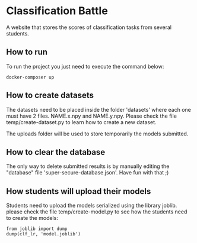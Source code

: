 # Classification Battle

A website that stores the scores of classification tasks from several students.

## How to run

To run the project you just need to execute the command below:
```
docker-composer up
```
## How to create datasets
The datasets need to be placed inside the folder 'datasets' where each one must have 2 files. NAME.x.npy and NAME.y.npy. Please check the file temp/create-dataset.py to learn how to create a new dataset.

The uploads folder will be used to store temporarily the models submitted.

## How to clear the database
The only way to delete submitted results is by manually editing the "database" file 'super-secure-database.json'. Have fun with that ;)

## How students will upload their models
Students need to upload the models serialized using the library joblib. please check the file temp/create-model.py to see how the students need to create the models:
```
from joblib import dump
dump(clf_lr, 'model.joblib')
```